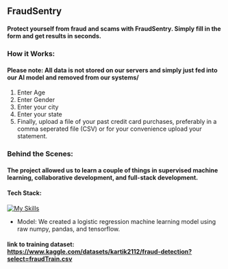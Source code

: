 ##  FraudSentry
#### Protect yourself from fraud and scams with FraudSentry. Simply fill in the form and get results in seconds. 

### How it Works: 
#### Please note: All data is not stored on our servers and simply just fed into our AI model and removed from our systems/ 
<ol>
  <li>Enter Age</li>
  <li>Enter Gender</li>
  <li>Enter your city</li>
  <li>Enter your state</li>
  <li>Finally, upload a file of your past credit card purchases, preferably in a comma seperated file (CSV) or for your convenience upload your statement. </li>
</ol>


### Behind the Scenes:
#### The project allowed us to learn a couple of things in supervised machine learning, collaborative development, and full-stack development. 
#### Tech Stack: 
[![My Skills](https://skillicons.dev/icons?i=js,html,css,wasm)](https://skillicons.dev)
<ul>
  <li>Model: We created a logistic regression machine learning model using raw numpy, pandas, and tensorflow.</li>
</ul>

#### link to training dataset: https://www.kaggle.com/datasets/kartik2112/fraud-detection?select=fraudTrain.csv
